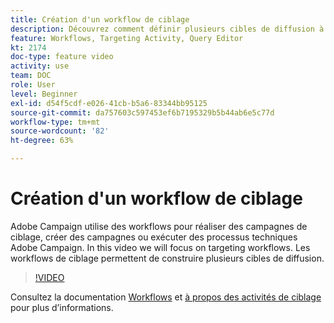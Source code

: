 ```yaml
---
title: Création d'un workflow de ciblage
description: Découvrez comment définir plusieurs cibles de diffusion à l'aide d'un workflow de ciblage.
feature: Workflows, Targeting Activity, Query Editor
kt: 2174
doc-type: feature video
activity: use
team: DOC
role: User
level: Beginner
exl-id: d54f5cdf-e026-41cb-b5a6-83344bb95125
source-git-commit: da757603c597453ef6b7195329b5b44ab6e5c77d
workflow-type: tm+mt
source-wordcount: '82'
ht-degree: 63%

---
```


# Création d&#39;un workflow de ciblage

Adobe Campaign utilise des workflows pour réaliser des campagnes de ciblage, créer des campagnes ou exécuter des processus techniques Adobe Campaign. In this video we will focus on targeting workflows. Les workflows de ciblage permettent de construire plusieurs cibles de diffusion.

>[!VIDEO](https://video.tv.adobe.com/v/25605?quality=12)

Consultez la documentation [Workflows](https://experienceleague.adobe.com/docs/campaign-classic/using/automating-with-workflows/introduction/about-workflows.html?lang=fr)
et [à propos des activités de ciblage](https://experienceleague.adobe.com/docs/campaign-classic/using/automating-with-workflows/targeting-activities/about-targeting-activities.html?lang=fr) pour plus d’informations.
